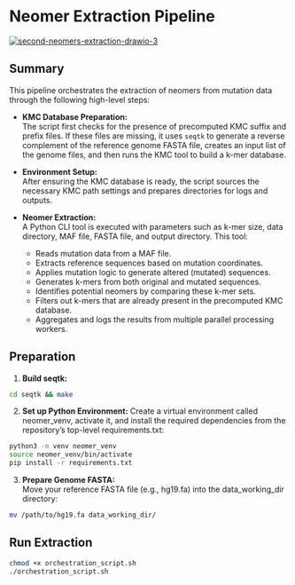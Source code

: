 # Neomer Extraction Pipeline

<a href="https://ibb.co/Xx14vtmf"><img src="https://i.ibb.co/zVp50ZKW/second-neomers-extraction-drawio-3.png" alt="second-neomers-extraction-drawio-3" border="0"></a>

## Summary
This pipeline orchestrates the extraction of neomers from mutation data through the following high-level steps:

- **KMC Database Preparation:**  
  The script first checks for the presence of precomputed KMC suffix and prefix files. If these files are missing, it uses `seqtk` to generate a reverse complement of the reference genome FASTA file, creates an input list of the genome files, and then runs the KMC tool to build a k-mer database.

- **Environment Setup:**  
  After ensuring the KMC database is ready, the script sources the necessary KMC path settings and prepares directories for logs and outputs.

- **Neomer Extraction:**  
  A Python CLI tool is executed with parameters such as k-mer size, data directory, MAF file, FASTA file, and output directory. This tool:
  - Reads mutation data from a MAF file.
  - Extracts reference sequences based on mutation coordinates.
  - Applies mutation logic to generate altered (mutated) sequences.
  - Generates k-mers from both original and mutated sequences.
  - Identifies potential neomers by comparing these k-mer sets.
  - Filters out k-mers that are already present in the precomputed KMC database.
  - Aggregates and logs the results from multiple parallel processing workers.



## Preparation
1. **Build seqtk:**  
```sh
cd seqtk && make
```
2. **Set up Python Environment:**
Create a virtual environment called neomer_venv, activate it, and install the required dependencies from the repository’s top-level requirements.txt:  
```sh
python3 -m venv neomer_venv
source neomer_venv/bin/activate
pip install -r requirements.txt
```

3. **Prepare Genome FASTA:**  
Move your reference FASTA file (e.g., hg19.fa) into the data_working_dir directory:

```sh
mv /path/to/hg19.fa data_working_dir/
```

## Run Extraction
```sh
chmod +x orchestration_script.sh
./orchestration_script.sh
```

